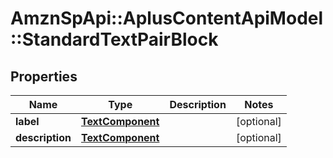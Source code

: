 # AmznSpApi::AplusContentApiModel::StandardTextPairBlock

## Properties
Name | Type | Description | Notes
------------ | ------------- | ------------- | -------------
**label** | [**TextComponent**](TextComponent.md) |  | [optional] 
**description** | [**TextComponent**](TextComponent.md) |  | [optional] 

